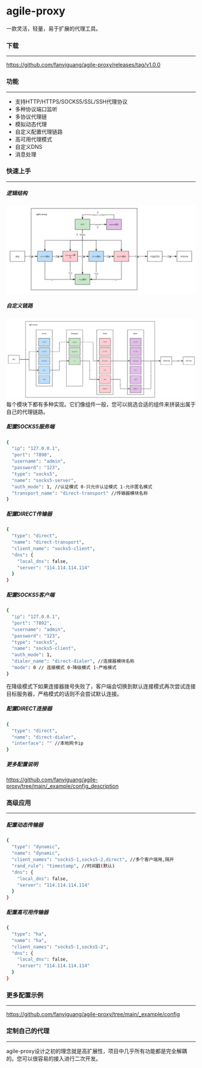 agile-proxy
======
一款灵活，轻量，易于扩展的代理工具。

### 下载
***
https://github.com/fanyiguang/agile-proxy/releases/tag/v1.0.0

### 功能
***
* 支持HTTP/HTTPS/SOCKS5/SSL/SSH代理协议
* 多种协议端口监听
* 多协议代理链
* 模拟动态代理
* 自定义配置代理链路
* 高可用代理模式
* 自定义DNS
* 消息处理

### 快速上手
***
##### 逻辑结构
![image](https://github.com/fanyiguang/agile-proxy/blob/main/_example/res/agile_proxy.png)

##### 自定义链路 
![image](https://github.com/fanyiguang/agile-proxy/blob/main/_example/res/muti_link.png)  
每个模块下都有多种实现。它们像组件一般，您可以挑选合适的组件来拼装出属于自己的代理链路。

##### 配置SOCKS5服务端
```bash
{
  "ip": "127.0.0.1",
  "port": "7890",
  "username": "admin",
  "password": "123",
  "type": "socks5",
  "name": "socks5-server",
  "auth_mode": 1, //认证模式 0-只允许认证模式 1-允许匿名模式
  "transport_name": "direct-transport" //传输器模块名称
}
```

##### 配置DIRECT传输器
```bash
{
  "type": "direct",
  "name": "direct-transport",
  "client_name": "socks5-client",
  "dns": {
    "local_dns": false,
    "server": "114.114.114.114"
  }
}
```

##### 配置SOCKS5客户端
```bash
{
  "ip": "127.0.0.1",
  "port": "7892",
  "username": "admin",
  "password": "123",
  "type": "socks5",
  "name": "socks5-client",
  "auth_mode": 1,
  "dialer_name": "direct-dialer", //连接器模块名称
  "mode": 0 // 连接模式 0-降级模式 1-严格模式
}
```
在降级模式下如果连接器拨号失败了，客户端会切换到默认连接模式再次尝试连接目标服务器，严格模式的话则不会尝试默认连接。

##### 配置DIRECT连接器
```bash
{
  "type": "direct",
  "name": "direct-dialer",
  "interface": "" //本地网卡ip
}
```

##### 更多配置说明
https://github.com/fanyiguang/agile-proxy/tree/main/_example/config_description

### 高级应用
***
##### 配置动态传输器
```bash
{
  "type": "dynamic",
  "name": "dynamic",
  "client_names": "socks5-1,socks5-2,direct", //多个客户端用,隔开
  "rand_rule": "timestamp", //时间戳(默认)
  "dns": {
    "local_dns": false,
    "server": "114.114.114.114"
  }
}
```

##### 配置高可用传输器
```bash
{
  "type": "ha",
  "name": "ha",
  "client_names": "socks5-1,socks5-2",
  "dns": {
    "local_dns": false,
    "server": "114.114.114.114"
  }
}
```

### 更多配置示例
***
https://github.com/fanyiguang/agile-proxy/tree/main/_example/config

### 定制自己的代理
***
agile-proxy设计之初的理念就是高扩展性，项目中几乎所有功能都是完全解耦的。您可以很容易的接入进行二次开发。





